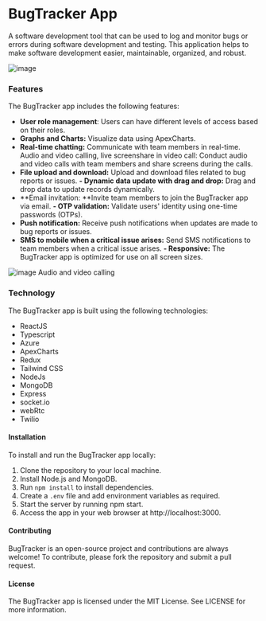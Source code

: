 # BugTracker App
A software development tool that can be used to log and monitor bugs or errors during software development and testing. This application helps to make software development easier, maintainable, organized, and robust.

![image](https://user-images.githubusercontent.com/80216813/221352289-8cccb3bd-67d1-4110-99ce-bc9bd8054998.png)


### Features
The BugTracker app includes the following features:

- **User role management**: Users can have different levels of access based on their roles.
- **Graphs and Charts:** Visualize data using ApexCharts.
- **Real-time chatting:** Communicate with team members in real-time.
Audio and video calling, live screenshare in video call: Conduct audio and video calls with team members and share screens during the calls.
- **File upload and download:** Upload and download files related to bug reports or issues.
**- Dynamic data update with drag and drop:** Drag and drop data to update records dynamically.
- **Email invitation: **Invite team members to join the BugTracker app via email.
**- OTP validation:** Validate users' identity using one-time passwords (OTPs).
- **Push notification:** Receive push notifications when updates are made to bug reports or issues.
- **SMS to mobile when a critical issue arises:** Send SMS notifications to team members when a critical issue arises.
**- Responsive:** The BugTracker app is optimized for use on all screen sizes.


![image](https://user-images.githubusercontent.com/80216813/221352476-d8f39c7f-29a2-4cd2-b190-81865d4ca493.png)
 Audio and video calling

### Technology
The BugTracker app is built using the following technologies:

- ReactJS
- Typescript
- Azure
- ApexCharts
- Redux
- Tailwind CSS
- NodeJs
- MongoDB
- Express
- socket.io
- webRtc
- Twilio

#### Installation
To install and run the BugTracker app locally:

1. Clone the repository to your local machine.
2. Install Node.js and MongoDB.
3. Run `npm install` to install dependencies.
4. Create a `.env` file and add environment variables as required.
5. Start the server by running npm start.
6. Access the app in your web browser at http://localhost:3000.

#### Contributing
BugTracker is an open-source project and contributions are always welcome! To contribute, please fork the repository and submit a pull request.

#### License
The BugTracker app is licensed under the MIT License. See LICENSE for more information.



